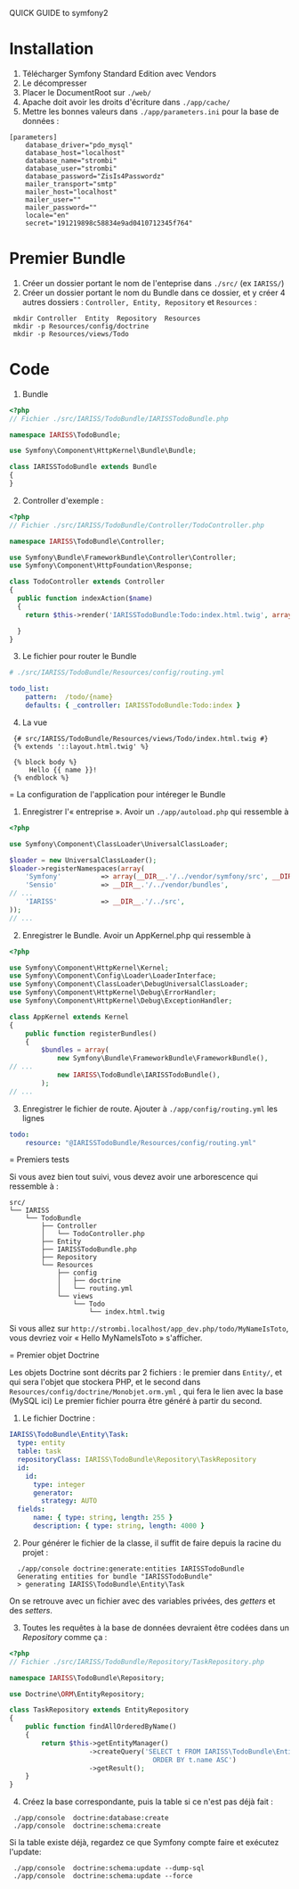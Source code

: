 QUICK GUIDE to symfony2

# Installation

 1. Télécharger Symfony Standard Edition avec Vendors
 2. Le décompresser 
 3. Placer le DocumentRoot sur `./web/`
 4. Apache doit avoir les droits d'écriture dans `./app/cache/`
 5. Mettre les bonnes valeurs dans `./app/parameters.ini` pour la base de données :

```
[parameters]
    database_driver="pdo_mysql"
    database_host="localhost"
    database_name="strombi"
    database_user="strombi"
    database_password="ZisIs4Passwordz"
    mailer_transport="smtp"
    mailer_host="localhost"
    mailer_user=""
    mailer_password=""
    locale="en"
    secret="191219898c58834e9ad0410712345f764"

```
# Premier Bundle

 1. Créer un dossier portant le nom de l'enteprise dans `./src/` (ex `IARISS/`)
 2. Créer un dossier portant le nom du Bundle dans ce dossier, et y créer 4 autres dossiers : `Controller, Entity, Repository` et `Resources` :

```
 mkdir Controller  Entity  Repository  Resources
 mkdir -p Resources/config/doctrine
 mkdir -p Resources/views/Todo
```

# Code

 1. Bundle

```php
<?php
// Fichier ./src/IARISS/TodoBundle/IARISSTodoBundle.php

namespace IARISS\TodoBundle;

use Symfony\Component\HttpKernel\Bundle\Bundle;

class IARISSTodoBundle extends Bundle
{
}

```
 2. Controller d'exemple :

```php
<?php
// Fichier ./src/IARISS/TodoBundle/Controller/TodoController.php

namespace IARISS\TodoBundle\Controller;

use Symfony\Bundle\FrameworkBundle\Controller\Controller;
use Symfony\Component\HttpFoundation\Response;

class TodoController extends Controller
{
  public function indexAction($name)
  {
    return $this->render('IARISSTodoBundle:Todo:index.html.twig', array('name' => $name));

  }
}
```
 3. Le fichier pour router le Bundle

```yaml
# ./src/IARISS/TodoBundle/Resources/config/routing.yml

todo_list:
    pattern:  /todo/{name}
    defaults: { _controller: IARISSTodoBundle:Todo:index }
```

 4. La vue

```twig
 {# src/IARISS/TodoBundle/Resources/views/Todo/index.html.twig #}
 {% extends '::layout.html.twig' %}

 {% block body %}
     Hello {{ name }}!
 {% endblock %} 

```

= La configuration de l'application pour intéreger le Bundle

 1. Enregistrer l'« entreprise ». Avoir un `./app/autoload.php` qui ressemble à 

```php
<?php

use Symfony\Component\ClassLoader\UniversalClassLoader;

$loader = new UniversalClassLoader();
$loader->registerNamespaces(array(
    'Symfony'          => array(__DIR__.'/../vendor/symfony/src', __DIR__.'/../vendor/bundles'),
    'Sensio'           => __DIR__.'/../vendor/bundles',
// ...
    'IARISS'           => __DIR__.'/../src',
));
// ...
```

 2. Enregistrer le Bundle. Avoir un AppKernel.php qui ressemble à

```php
<?php

use Symfony\Component\HttpKernel\Kernel;
use Symfony\Component\Config\Loader\LoaderInterface;
use Symfony\Component\ClassLoader\DebugUniversalClassLoader;
use Symfony\Component\HttpKernel\Debug\ErrorHandler;
use Symfony\Component\HttpKernel\Debug\ExceptionHandler;

class AppKernel extends Kernel
{
    public function registerBundles()
    {
        $bundles = array(
            new Symfony\Bundle\FrameworkBundle\FrameworkBundle(),
// ...
            new IARISS\TodoBundle\IARISSTodoBundle(),
        );
// ...
```

 3. Enregistrer le fichier de route. Ajouter à `./app/config/routing.yml` les lignes

```yaml
todo:
    resource: "@IARISSTodoBundle/Resources/config/routing.yml"
```

= Premiers tests

Si vous avez bien tout suivi, vous devez avoir une arborescence qui ressemble à :

```
src/
└── IARISS
    └── TodoBundle
        ├── Controller
        │   └── TodoController.php
        ├── Entity
        ├── IARISSTodoBundle.php
        ├── Repository
        └── Resources
            ├── config
            │   ├── doctrine
            │   └── routing.yml
            └── views
                └── Todo
                    └── index.html.twig

```

Si vous allez sur `http://strombi.localhost/app_dev.php/todo/MyNameIsToto`, vous devriez voir « Hello MyNameIsToto » s'afficher.

= Premier objet Doctrine

Les objets Doctrine sont décrits par 2 fichiers : le premier dans `Entity/`, et qui sera l'objet que stockera PHP, et le second dans `Resources/config/doctrine/Monobjet.orm.yml` , qui fera le lien avec la base (MySQL ici)
Le premier fichier pourra être généré à partir du second.

 1. Le fichier Doctrine :

```yaml
IARISS\TodoBundle\Entity\Task:
  type: entity
  table: task
  repositoryClass: IARISS\TodoBundle\Repository\TaskRepository
  id:
    id:
      type: integer
      generator:
        strategy: AUTO
  fields:
      name: { type: string, length: 255 }
      description: { type: string, length: 4000 }
```

 2. Pour générer le fichier de la classe, il suffit de faire depuis la racine du projet :

```
  ./app/console doctrine:generate:entities IARISSTodoBundle
  Generating entities for bundle "IARISSTodoBundle"
  > generating IARISS\TodoBundle\Entity\Task

```
On se retrouve avec un fichier avec des variables privées, des _getters_ et des _setters_.

 3. Toutes les requêtes à la base de données devraient être codées dans un _Repository_ comme ça :

```php
<?php
// Fichier ./src/IARISS/TodoBundle/Repository/TaskRepository.php

namespace IARISS\TodoBundle\Repository;

use Doctrine\ORM\EntityRepository;

class TaskRepository extends EntityRepository
{
    public function findAllOrderedByName()
    {
        return $this->getEntityManager()
                    ->createQuery('SELECT t FROM IARISS\TodoBundle\Entity\Task t
                                    ORDER BY t.name ASC')
                    ->getResult();
    }
}
```

 4. Créez la base correspondante, puis la table si ce n'est pas déjà fait :

```
 ./app/console  doctrine:database:create 
 ./app/console  doctrine:schema:create
```
Si la table existe déjà, regardez ce que Symfony compte faire et exécutez l'update:

```
 ./app/console  doctrine:schema:update --dump-sql
 ./app/console  doctrine:schema:update --force
```